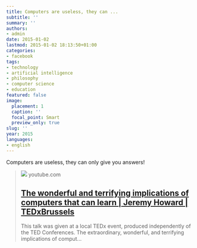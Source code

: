 ```yaml
---
title: Computers are useless, they can ...
subtitle: ''
summary: ''
authors:
- admin
date: 2015-01-02
lastmod: 2015-01-02 18:13:50+01:00
categories:
- facebook
tags:
- technology
- artificial intelligence
- philosophy
- computer science
- education
featured: false
image:
  placement: 1
  caption: ''
  focal_point: Smart
  preview_only: true
slug: ''
year: 2015
languages:
- english
---
```


Computers are useless, they can only give you answers!
> [![](https://i.ytimg.com/vi/xx310zM3tLs/maxresdefault.jpg)](https://www.youtube.com/watch?v=xx310zM3tLs#t=11)
> youtube.com
> ## [The wonderful and terrifying implications of computers that can learn | Jeremy Howard | TEDxBrussels](https://www.youtube.com/watch?v=xx310zM3tLs#t=11)
>
>This talk was given at a local TEDx event, produced independently of the TED Conferences. The extraordinary, wonderful, and terrifying implications of comput...